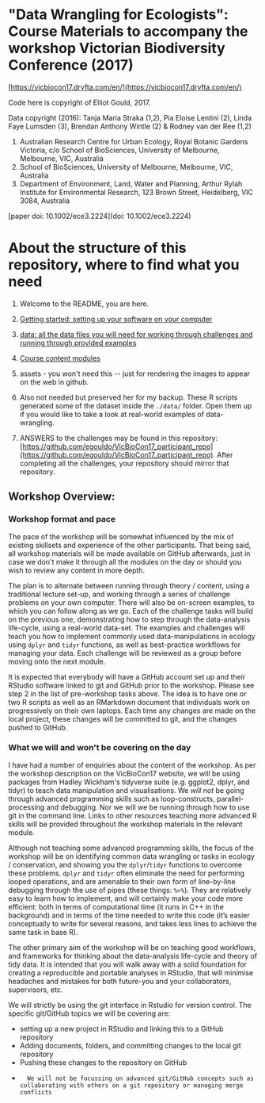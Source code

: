 # "Data Wrangling for Ecologists": Course Materials to accompany the workshop Victorian Biodiversity Conference (2017)


[https://vicbiocon17.dryfta.com/en/](https://vicbiocon17.dryfta.com/en/)

Code here is copyright of Elliot Gould, 2017. 

Data copyright (2016):
Tanja Maria Straka (1,2), Pia Eloise Lentini (2), Linda Faye Lumsden (3), Brendan Anthony Wintle (2) & Rodney van der Ree (1,2)

1. Australian Research Centre for Urban Ecology, Royal Botanic Gardens Victoria, c/o School of BioSciences, University of Melbourne, Melbourne, VIC, Australia
2. School of BioSciences, University of Melbourne, Melbourne, VIC, Australia
3. Department of Environment, Land, Water and Planning, Arthur Rylah Institute for Environmental Research, 123 Brown Street, Heidelberg, VIC 3084, Australia

[paper doi: 10.1002/ece3.2224](doi: 10.1002/ece3.2224)

# About the structure of this repository, where to find what you need

1. Welcome to the README, you are here.

2. [Getting started: setting up your software on your computer](https://github.com/egouldo/VicBioCon17_data_wrangling/tree/master/getting_started)

3. [data: all the data files you will need for working through challenges and running through provided examples](https://github.com/egouldo/VicBioCon17_data_wrangling/tree/master/data)

4. [Course content modules](https://github.com/egouldo/VicBioCon17_data_wrangling/tree/master/modules)

5. assets - you won't need this -- just for rendering the images to appear on the web in github.

6. Also not needed but preserved her for my backup. These R scripts generated some of the dataset inside the `./data/` folder. Open them up if you would like to take a look at  real-world examples of data-wrangling.

7. ANSWERS to the challenges may be found in this repository: [https://github.com/egouldo/VicBioCon17_participant_repo](https://github.com/egouldo/VicBioCon17_participant_repo). After completing all the challenges, your repository should mirror that repository.



## Workshop Overview:


### Workshop format and pace

The pace of the workshop will be somewhat influenced by the mix of existing skillsets and experience of the other participants. That being said, all workshop materials will be made available on GitHub afterwards, just in case we don't make it through all the modules on the day or should you wish to review any content in more depth.

The plan is to alternate between running through theory / content, using a traditional lecture set-up, and working through a series of challenge problems on your own computer. There will also be on-screen examples, to which you can follow along as we go. Each of the challenge tasks will build on the previous one, demonstrating how to step through the data-analysis life-cycle, using a real-world data-set. The examples and challenges will teach you how to implement commonly used data-manipulations in ecology using `dplyr` and `tidyr` functions, as well as best-practice workflows for managing your data. Each challenge will be reviewed as a group before moving onto the next module.

It is expected that everybody will have a GitHub account set up and their RStudio software linked to git and GitHub prior to the workshop. Please see step 2 in the list of pre-workshop tasks above. The idea is to have one or two R scripts as well as an RMarkdown document that individuals work on progressively on their own laptops. Each time any changes are made on the local project, these changes will be committed to git, and the changes pushed to GitHub.

### What we will and won't be covering on the day

I have had a number of enquiries about the content of the workshop. As per the workshop description on the VicBioCon17 website, we will be using packages from Hadley Wickham's tidyverse suite (e.g. ggplot2, dplyr, and tidyr) to teach data manipulation and visualisations. We *will not* be going through advanced programming skills such as loop-constructs, parallel-processing and debugging. Nor we will we be running through how to use git in the command line. Links to other resources teaching more advanced R skills will be provided throughout the workshop materials in the relevant module.

Although not teaching some advanced programming skills, the focus of the workshop will be on identifying common data wrangling or tasks in ecology / conservation, and showing you the `dplyr`/`tidyr` functions to overcome these problems. `dplyr` and `tidyr` often eliminate the need for performing looped operations, and are amenable to their own form of line-by-line debugging through the use of pipes (these things: `%>%`). They are relatively easy to learn how to implement, and will certainly make your code more efficient: both in terms of computational time (it runs in C++ in the background) and in terms of the time needed to write this code (it’s easier conceptually to write for several reasons, and takes less lines to achieve the same task in base R). 

The other primary aim of the workshop will be on teaching good workflows, and frameworks for thinking about the data-analysis life-cycle and theory of tidy data. It is intended that you will walk away with a solid foundation for creating a reproducible and portable analyses in RStudio, that will minimise headaches and mistakes for both future-you and your collaborators, supervisors, etc.

We will strictly be using the git interface in Rstudio for version control. The specific git/GitHub topics we will be covering are: 
-	setting up a new project in RStudio and linking this to a GitHub repository
-	Adding documents, folders, and committing changes to the local git repository
-	Pushing these changes to the repository on GitHub
-       We will not be focussing on advanced git/GitHub concepts such as collaborating with others on a git repository or managing merge conflicts
